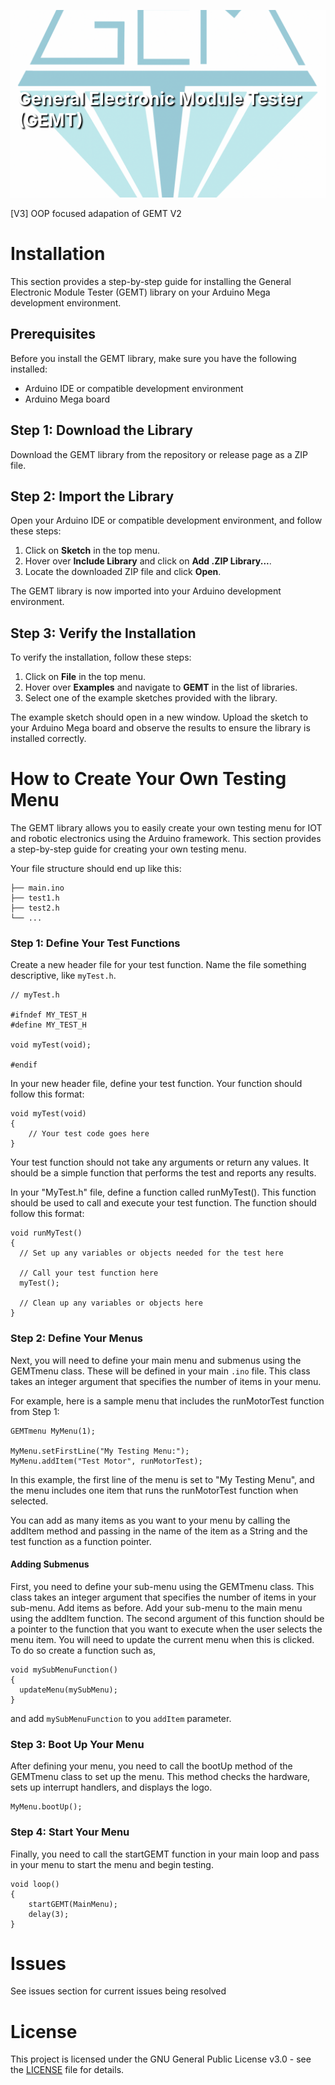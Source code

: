 <p align="center">
  <img src="logo.png" style="object-fit: cover; width: 100%; height: 300px;" />
  <h1 style="position: absolute; top: 150px; left: 50%; transform: translateX(-50%); color: white; text-shadow: 2px 2px 2px black;">General Electronic Module Tester (GEMT)</h1>
</p>

[V3]
OOP focused adapation of GEMT V2

# Installation

This section provides a step-by-step guide for installing the General Electronic Module Tester (GEMT) library on your Arduino Mega development environment.

## Prerequisites

Before you install the GEMT library, make sure you have the following installed:

- Arduino IDE or compatible development environment
- Arduino Mega board

## Step 1: Download the Library

Download the GEMT library from the repository or release page as a ZIP file.

## Step 2: Import the Library

Open your Arduino IDE or compatible development environment, and follow these steps:

1. Click on **Sketch** in the top menu.
2. Hover over **Include Library** and click on **Add .ZIP Library...**.
3. Locate the downloaded ZIP file and click **Open**.

The GEMT library is now imported into your Arduino development environment.

## Step 3: Verify the Installation

To verify the installation, follow these steps:

1. Click on **File** in the top menu.
2. Hover over **Examples** and navigate to **GEMT** in the list of libraries.
3. Select one of the example sketches provided with the library.

The example sketch should open in a new window. Upload the sketch to your Arduino Mega board and observe the results to ensure the library is installed correctly.


# How to Create Your Own Testing Menu

The GEMT library allows you to easily create your own testing menu for IOT and robotic electronics using the Arduino framework. This section provides a step-by-step guide for creating your own testing menu.

Your file structure should end up like this:
```
├── main.ino
├── test1.h
├── test2.h
└── ...
```

### Step 1: Define Your Test Functions

Create a new header file for your test function. Name the file something descriptive, like ```myTest.h```.

```
// myTest.h

#ifndef MY_TEST_H
#define MY_TEST_H

void myTest(void);

#endif
```

In your new header file, define your test function. Your function should follow this format:
```
void myTest(void)
{
    // Your test code goes here
}
```
Your test function should not take any arguments or return any values. It should be a simple function that performs the test and reports any results.


In your "MyTest.h" file, define a function called runMyTest(). This function should be used to call and execute your test function. The function should follow this format:

```
void runMyTest()
{
  // Set up any variables or objects needed for the test here

  // Call your test function here
  myTest();

  // Clean up any variables or objects here
}
```

### Step 2: Define Your Menus

Next, you will need to define your main menu and submenus using the GEMTmenu class. These will be defined in your main `.ino` file. This class takes an integer argument that specifies the number of items in your menu.

For example, here is a sample menu that includes the runMotorTest function from Step 1:
```
GEMTmenu MyMenu(1);

MyMenu.setFirstLine("My Testing Menu:");
MyMenu.addItem("Test Motor", runMotorTest);
```

In this example, the first line of the menu is set to "My Testing Menu", and the menu includes one item that runs the runMotorTest function when selected.

You can add as many items as you want to your menu by calling the addItem method and passing in the name of the item as a String and the test function as a function pointer.

#### Adding Submenus

First, you need to define your sub-menu using the GEMTmenu class. This class takes an integer argument that specifies the number of items in your sub-menu.
Add items as before.
Add your sub-menu to the main menu using the addItem function. The second argument of this function should be a pointer to the function that you want to execute when the user selects the menu item. You will need to update the current menu when this is clicked. To do so create a function such as,
```
void mySubMenuFunction()
{
  updateMenu(mySubMenu);
}
```
and add `mySubMenuFunction` to you `addItem` parameter.

### Step 3: Boot Up Your Menu

After defining your menu, you need to call the bootUp method of the GEMTmenu class to set up the menu. This method checks the hardware, sets up interrupt handlers, and displays the logo.

```
MyMenu.bootUp();
```
### Step 4: Start Your Menu

Finally, you need to call the startGEMT function in your main loop and pass in your menu to start the menu and begin testing.

```
void loop()
{
    startGEMT(MainMenu);
    delay(3);
}
```

# Issues
See issues section for current issues being resolved


# License

This project is licensed under the GNU General Public License v3.0 - see the [LICENSE](LICENSE) file for details.

